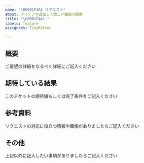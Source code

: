 ```yaml
---
name: "\U0001F4A1 リクエスト"
about: アイデアや追加して欲しい機能の提案
title: "\U0001F4A1 "
labels: feature
assignees: TinyKitten

---
```


## 概要
ご要望の詳細をなるべく詳細にご記入ください

## 期待している結果
このチケットの期待値もしくは完了条件をご記入ください

## 参考資料
リクエストの対応に役立つ情報や画像がありましたらご記入ください

## その他
上記以外に記入したい事項がありましたらご記入ください
